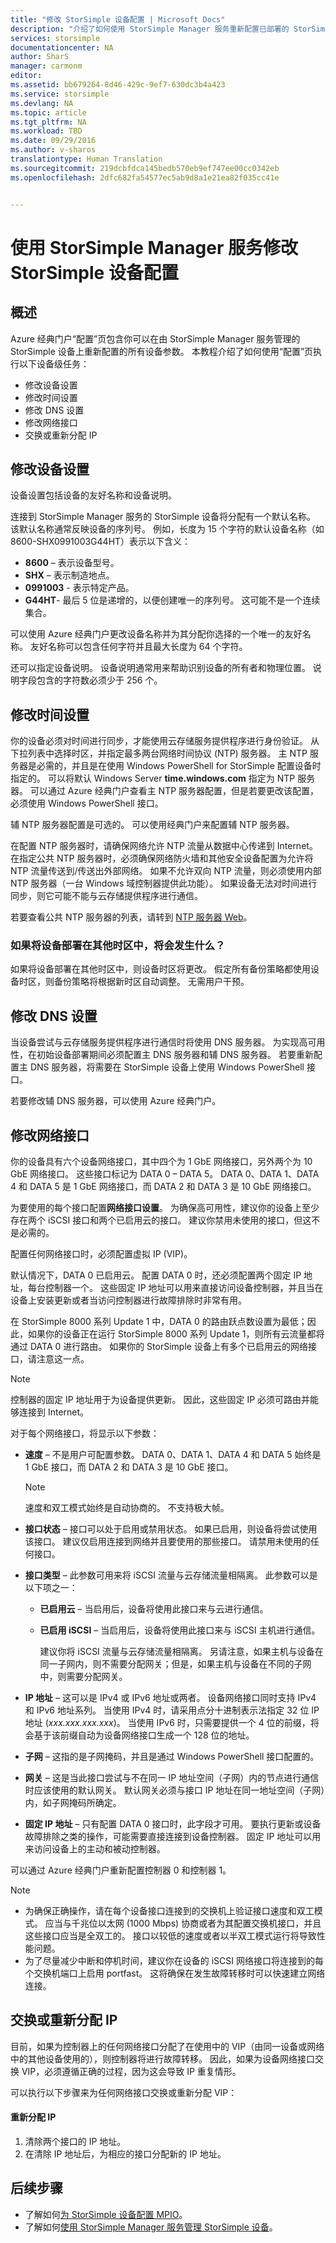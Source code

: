```yaml
---
title: "修改 StorSimple 设备配置 | Microsoft Docs"
description: "介绍了如何使用 StorSimple Manager 服务重新配置已部署的 StorSimple 设备。"
services: storsimple
documentationcenter: NA
author: SharS
manager: carmonm
editor: 
ms.assetid: bb679264-8d46-429c-9ef7-630dc3b4a423
ms.service: storsimple
ms.devlang: NA
ms.topic: article
ms.tgt_pltfrm: NA
ms.workload: TBD
ms.date: 09/29/2016
ms.author: v-sharos
translationtype: Human Translation
ms.sourcegitcommit: 219dcbfdca145bedb570eb9ef747ee00cc0342eb
ms.openlocfilehash: 2dfc682fa54577ec5ab9d8a1e21ea82f035cc41e


---
```

# <a name="use-the-storsimple-manager-service-to-modify-your-storsimple-device-configuration"></a>使用 StorSimple Manager 服务修改 StorSimple 设备配置
## <a name="overview"></a>概述
Azure 经典门户“配置”页包含你可以在由 StorSimple Manager 服务管理的 StorSimple 设备上重新配置的所有设备参数。 本教程介绍了如何使用“配置”页执行以下设备级任务：

* 修改设备设置 
* 修改时间设置 
* 修改 DNS 设置 
* 修改网络接口
* 交换或重新分配 IP

## <a name="modify-device-settings"></a>修改设备设置
设备设置包括设备的友好名称和设备说明。

连接到 StorSimple Manager 服务的 StorSimple 设备将分配有一个默认名称。 该默认名称通常反映设备的序列号。 例如，长度为 15 个字符的默认设备名称（如 8600-SHX0991003G44HT）表示以下含义：

* **8600**  – 表示设备型号。
* **SHX** – 表示制造地点。
* **0991003** - 表示特定产品。
* **G44HT**- 最后 5 位是递增的，以便创建唯一的序列号。 这可能不是一个连续集合。

可以使用 Azure 经典门户更改设备名称并为其分配你选择的一个唯一的友好名称。 友好名称可以包含任何字符并且最大长度为 64 个字符。

还可以指定设备说明。 设备说明通常用来帮助识别设备的所有者和物理位置。 说明字段包含的字符数必须少于 256 个。

## <a name="modify-time-settings"></a>修改时间设置
你的设备必须对时间进行同步，才能使用云存储服务提供程序进行身份验证。 从下拉列表中选择时区，并指定最多两台网络时间协议 (NTP) 服务器。 主 NTP 服务器是必需的，并且是在使用 Windows PowerShell for StorSimple 配置设备时指定的。 可以将默认 Windows Server **time.windows.com** 指定为 NTP 服务器。 可以通过 Azure 经典门户查看主 NTP 服务器配置，但是若要更改该配置，必须使用 Windows PowerShell 接口。

辅 NTP 服务器配置是可选的。 可以使用经典门户来配置辅 NTP 服务器。 

在配置 NTP 服务器时，请确保网络允许 NTP 流量从数据中心传递到 Internet。 在指定公共 NTP 服务器时，必须确保网络防火墙和其他安全设备配置为允许将 NTP 流量传送到/传送出外部网络。 如果不允许双向 NTP 流量，则必须使用内部 NTP 服务器（一台 Windows 域控制器提供此功能）。 如果设备无法对时间进行同步，则它可能不能与云存储提供程序进行通信。

若要查看公共 NTP 服务器的列表，请转到 [NTP 服务器 Web](http://support.ntp.org/bin/view/Servers/WebHome)。 

### <a name="what-happens-if-the-device-is-deployed-in-a-different-time-zone"></a>如果将设备部署在其他时区中，将会发生什么？
如果将设备部署在其他时区中，则设备时区将更改。 假定所有备份策略都使用设备时区，则备份策略将根据新时区自动调整。 无需用户干预。

## <a name="modify-dns-settings"></a>修改 DNS 设置
当设备尝试与云存储服务提供程序进行通信时将使用 DNS 服务器。 为实现高可用性，在初始设备部署期间必须配置主 DNS 服务器和辅 DNS 服务器。 若要重新配置主 DNS 服务器，将需要在 StorSimple 设备上使用 Windows PowerShell 接口。

若要修改辅 DNS 服务器，可以使用 Azure 经典门户。

## <a name="modify-network-interfaces"></a>修改网络接口
你的设备具有六个设备网络接口，其中四个为 1 GbE 网络接口，另外两个为 10 GbE 网络接口。 这些接口标记为 DATA 0 – DATA 5。 DATA 0、DATA 1、DATA 4 和 DATA 5 是 1 GbE 网络接口，而 DATA 2 和 DATA 3 是 10 GbE 网络接口。

为要使用的每个接口配置**网络接口设置**。 为确保高可用性，建议你的设备上至少存在两个 iSCSI 接口和两个已启用云的接口。 建议你禁用未使用的接口，但这不是必需的。

配置任何网络接口时，必须配置虚拟 IP (VIP)。

默认情况下，DATA 0 已启用云。 配置 DATA 0 时，还必须配置两个固定 IP 地址，每台控制器一个。 这些固定 IP 地址可以用来直接访问设备控制器，并且当在设备上安装更新或者当访问控制器进行故障排除时非常有用。

在 StorSimple 8000 系列 Update 1 中，DATA 0 的路由跃点数设置为最低；因此，如果你的设备正在运行 StorSimple 8000 系列 Update 1，则所有云流量都将通过 DATA 0 进行路由。 如果你的 StorSimple 设备上有多个已启用云的网络接口，请注意这一点。

> [!NOTE]
> 控制器的固定 IP 地址用于为设备提供更新。 因此，这些固定 IP 必须可路由并能够连接到 Internet。
> 
> 

对于每个网络接口，将显示以下参数：

* **速度** – 不是用户可配置参数。 DATA 0、DATA 1、DATA 4 和 DATA 5 始终是 1 GbE 接口，而 DATA 2 和 DATA 3 是 10 GbE 接口。
  
  > [!NOTE]
  > 速度和双工模式始终是自动协商的。 不支持极大帧。
  > 
  > 
* **接口状态** – 接口可以处于启用或禁用状态。 如果已启用，则设备将尝试使用该接口。 建议仅启用连接到网络并且要使用的那些接口。 请禁用未使用的任何接口。
* **接口类型** – 此参数可用来将 iSCSI 流量与云存储流量相隔离。 此参数可以是以下项之一：
  
  * **已启用云** – 当启用后，设备将使用此接口来与云进行通信。
  * **已启用 iSCSI** – 当启用后，设备将使用此接口来与 iSCSI 主机进行通信。
    
    建议你将 iSCSI 流量与云存储流量相隔离。 另请注意，如果主机与设备在同一子网内，则不需要分配网关；但是，如果主机与设备在不同的子网中，则需要分配网关。
* **IP 地址** – 这可以是 IPv4 或 IPv6 地址或两者。 设备网络接口同时支持 IPv4 和 IPv6 地址系列。 当使用 IPv4 时，请采用点分十进制表示法指定 32 位 IP 地址 (*xxx.xxx.xxx.xxx*)。 当使用 IPv6 时，只需要提供一个 4 位的前缀，将会基于该前缀自动为设备网络接口生成一个 128 位的地址。
* **子网** – 这指的是子网掩码，并且是通过 Windows PowerShell 接口配置的。
* **网关** – 这是当此接口尝试与不在同一 IP 地址空间（子网）内的节点进行通信时应该使用的默认网关。 默认网关必须与接口 IP 地址在同一地址空间（子网）内，如子网掩码所确定。
* **固定 IP 地址** – 只有配置 DATA 0 接口时，此字段才可用。 要执行更新或设备故障排除之类的操作，可能需要直接连接到设备控制器。 固定 IP 地址可以用来访问设备上的主动和被动控制器。

可以通过 Azure 经典门户重新配置控制器 0 和控制器 1。

> [!NOTE]
> * 为确保正确操作，请在每个设备接口连接到的交换机上验证接口速度和双工模式。 应当与千兆位以太网 (1000 Mbps) 协商或者为其配置交换机接口，并且这些接口应当是全双工的。 接口以较低的速度或者以半双工模式运行将导致性能问题。
> * 为了尽量减少中断和停机时间，建议你在设备的 iSCSI 网络接口将连接到的每个交换机端口上启用 portfast。 这将确保在发生故障转移时可以快速建立网络连接。
> 
> 

## <a name="swap-or-reassign-ips"></a>交换或重新分配 IP
目前，如果为控制器上的任何网络接口分配了在使用中的 VIP（由同一设备或网络中的其他设备使用的），则控制器将进行故障转移。 因此，如果为设备网络接口交换 VIP，必须遵循正确的过程，因为这会导致 IP 重复情形。

可以执行以下步骤来为任何网络接口交换或重新分配 VIP：

#### <a name="to-reassign-ips"></a>重新分配 IP
1. 清除两个接口的 IP 地址。
2. 在清除 IP 地址后，为相应的接口分配新的 IP 地址。

## <a name="next-steps"></a>后续步骤
* 了解如何[为 StorSimple 设备配置 MPIO](storsimple-configure-mpio-windows-server.md)。
* 了解如何[使用 StorSimple Manager 服务管理 StorSimple 设备](storsimple-manager-service-administration.md)。




<!--HONumber=Nov16_HO3-->


